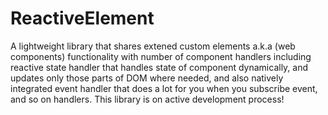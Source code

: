 # ReactiveElement

A lightweight library that shares extened custom elements a.k.a (web components) functionality with number of component handlers including reactive state handler that handles state of component dynamically, and updates only those parts of DOM where needed, and also natively integrated event handler that does a lot for you when you subscribe event, and so on handlers. This library is on active development process!
